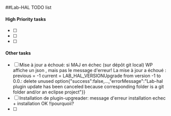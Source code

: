 ##Lab-HAL TODO list

#### High Priority tasks
- [ ] 
- [ ] 
- [ ] 

#### Other tasks
- [ ] Mise à jour a échoué: si MAJ en échec (sur dépôt git local) WP affiche un json , mais pas le message d'erreur! La mise à jour a échoué : previous = -1 current = LAB_HAL_VERSIONUpgrade from version -1 to 0.0.: delete unused option{"success":false,...,"errorMessage":"Lab-hal plugin update has been canceled because corresponding folder is a git folder and\/or an eclipse project"}}
- [ ] Installation de plugin-upgreader: message d'erreur installation echec + installation OK !!pourquoii? 
- [ ] 
